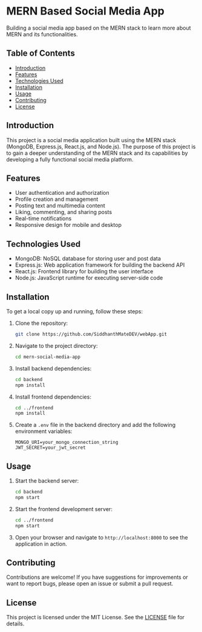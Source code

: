 # MERN Based Social Media App

Building a social media app based on the MERN stack to learn more about MERN and its functionalities.

## Table of Contents

- [Introduction](#introduction)
- [Features](#features)
- [Technologies Used](#technologies-used)
- [Installation](#installation)
- [Usage](#usage)
- [Contributing](#contributing)
- [License](#license)

## Introduction

This project is a social media application built using the MERN stack (MongoDB, Express.js, React.js, and Node.js). The purpose of this project is to gain a deeper understanding of the MERN stack and its capabilities by developing a fully functional social media platform.

## Features

- User authentication and authorization
- Profile creation and management
- Posting text and multimedia content
- Liking, commenting, and sharing posts
- Real-time notifications
- Responsive design for mobile and desktop

## Technologies Used

- MongoDB: NoSQL database for storing user and post data
- Express.js: Web application framework for building the backend API
- React.js: Frontend library for building the user interface
- Node.js: JavaScript runtime for executing server-side code

## Installation

To get a local copy up and running, follow these steps:

1. Clone the repository:
    ```bash
    git clone https://github.com/SiddhanthMateDEV/webApp.git
    ```

2. Navigate to the project directory:
    ```bash
    cd mern-social-media-app
    ```

3. Install backend dependencies:
    ```bash
    cd backend
    npm install
    ```

4. Install frontend dependencies:
    ```bash
    cd ../frontend
    npm install
    ```

5. Create a `.env` file in the backend directory and add the following environment variables:
    ```env
    MONGO_URI=your_mongo_connection_string
    JWT_SECRET=your_jwt_secret
    ```

## Usage

1. Start the backend server:
    ```bash
    cd backend
    npm start
    ```

2. Start the frontend development server:
    ```bash
    cd ../frontend
    npm start
    ```

3. Open your browser and navigate to `http://localhost:8000` to see the application in action.

## Contributing

Contributions are welcome! If you have suggestions for improvements or want to report bugs, please open an issue or submit a pull request.

## License

This project is licensed under the MIT License. See the [LICENSE](LICENSE) file for details.
